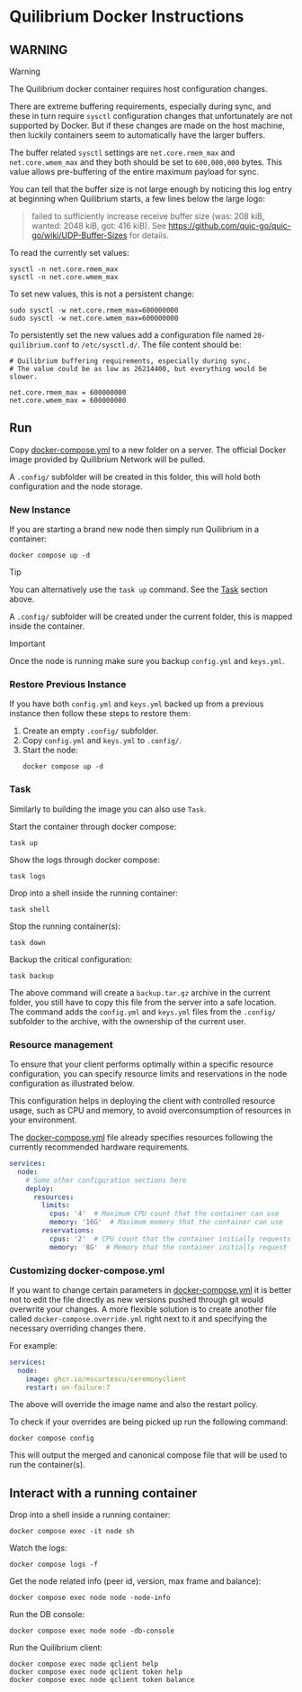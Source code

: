 # Quilibrium Docker Instructions

## WARNING

> [!WARNING]
> The Quilibrium docker container requires host configuration changes.

There are extreme buffering requirements, especially during sync, and these in turn require `sysctl`
configuration changes that unfortunately are not supported by Docker. But if these changes are made on
the host machine, then luckily containers seem to automatically have the larger buffers.

The buffer related `sysctl` settings are `net.core.rmem_max` and `net.core.wmem_max` and they both
should be set to `600,000,000` bytes. This value allows pre-buffering of the entire maximum payload
for sync.

You can tell that the buffer size is not large enough by noticing this log entry at beginning when 
Quilibrium starts, a few lines below the large logo:
> failed to sufficiently increase receive buffer size (was: 208 kiB, wanted: 2048 kiB, got: 416 kiB).
> See https://github.com/quic-go/quic-go/wiki/UDP-Buffer-Sizes for details.

To read the currently set values:
```shell
sysctl -n net.core.rmem_max
sysctl -n net.core.wmem_max
```

To set new values, this is not a persistent change:
```shell
sudo sysctl -w net.core.rmem_max=600000000
sudo sysctl -w net.core.wmem_max=600000000
```

To persistently set the new values add a configuration file named `20-quilibrium.conf` to
`/etc/sysctl.d/`. The file content should be:
```
# Quilibrium buffering requirements, especially during sync.
# The value could be as low as 26214400, but everything would be slower.

net.core.rmem_max = 600000000
net.core.wmem_max = 600000000
```

## Run

Copy [docker-compose.yml](docker-compose.yml) to a new folder on a server. The official
Docker image provided by Quilibrium Network will be pulled.

A `.config/` subfolder will be created in this folder, this will hold both configuration
and the node storage.

### New Instance

If you are starting a brand new node then simply run Quilibrium in a container:
```shell
docker compose up -d
```

> [!TIP]
> You can alternatively use the `task up` command. See the [Task](#task-1) section above.

A `.config/` subfolder will be created under the current folder, this is mapped inside the container.

> [!IMPORTANT]
> Once the node is running make sure you backup `config.yml` and `keys.yml`.

### Restore Previous Instance

If you have both `config.yml` and `keys.yml` backed up from a previous instance then follow these steps to
restore them:

1. Create an empty `.config/` subfolder.
2. Copy `config.yml` and `keys.yml` to `.config/`. 
3. Start the node:
   ```shell
   docker compose up -d
   ```

### Task

Similarly to building the image you can also use `Task`.

Start the container through docker compose:
```shell
task up
```

Show the logs through docker compose:
```shell
task logs
```

Drop into a shell inside the running container:
```shell
task shell
```

Stop the running container(s):
```shell
task down
```

Backup the critical configuration:
```shell
task backup
```

The above command will create a `backup.tar.gz` archive in the current folder, you still have to copy this
file from the server into a safe location. The command adds the `config.yml` and `keys.yml` files from
the `.config/` subfolder to the archive, with the ownership of the current user.

### Resource management
To ensure that your client performs optimally within a specific resource configuration, you can specify
resource limits and reservations in the node configuration as illustrated below. 

This configuration helps in deploying the client with controlled resource usage, such as CPU and memory,
to avoid overconsumption of resources in your environment.

The [docker-compose.yml](docker-compose.yml) file already specifies resources following the currently
recommended hardware requirements.

```yaml
services:
  node:
    # Some other configuration sections here
    deploy:
      resources:
        limits:
          cpus: '4'  # Maximum CPU count that the container can use
          memory: '16G'  # Maximum memory that the container can use
        reservations:
          cpus: '2'  # CPU count that the container initially requests
          memory: '8G'  # Memory that the container initially request
```


### Customizing docker-compose.yml

If you want to change certain parameters in [docker-compose.yml](docker-compose.yml) it is better not
to edit the file directly as new versions pushed through git would overwrite your changes. A more
flexible solution is to create another file called `docker-compose.override.yml` right next to it
and specifying the necessary overriding changes there.

For example:
```yaml
services:
  node:
    image: ghcr.io/mscurtescu/ceremonyclient
    restart: on-failure:7
```

The above will override the image name and also the restart policy.

To check if your overrides are being picked up run the following command:
```shell
docker compose config
```

This will output the merged and canonical compose file that will be used to run the container(s).


## Interact with a running container

Drop into a shell inside a running container:
```shell
docker compose exec -it node sh
```

Watch the logs:
```shell
docker compose logs -f
```

Get the node related info (peer id, version, max frame and balance):
```shell
docker compose exec node node -node-info
```

Run the DB console:
```shell
docker compose exec node node -db-console
```

Run the Quilibrium client:
```shell
docker compose exec node qclient help
docker compose exec node qclient token help
docker compose exec node qclient token balance
```
